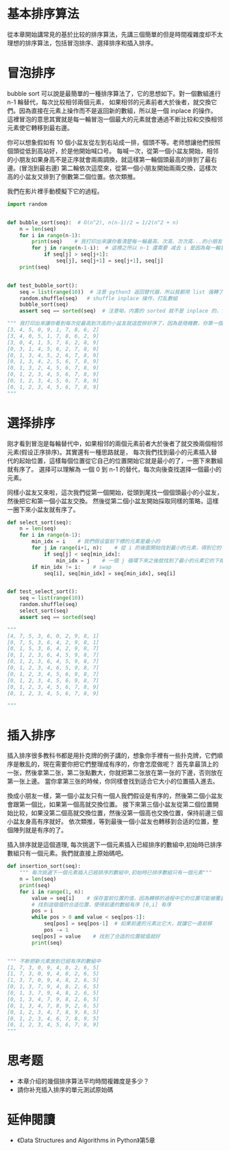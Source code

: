 # 基本排序算法
從本章開始講常見的基於比较的排序算法，先講三個簡單的但是時間複雜度却不太理想的排序算法，包括冒泡排序、選择排序和插入排序。


# 冒泡排序
bubble sort 可以說是最簡單的一種排序算法了，它的思想如下。對一個數組進行 n-1 輪替代，每次比较相邻兩個元素，
如果相邻的元素前者大於後者，就交換它們。因為直接在元素上操作而不是返回新的數組，所以是一個 inplace 的操作。
這裡冒泡的意思其實就是每一輪冒泡一個最大的元素就會通過不断比较和交換相邻元素使它轉移到最右邊。

你可以想象假如有 10 個小盆友從左到右站成一排，個頭不等。老师想讓他們按照個頭從低到高站好，於是他開始喊口号。
每喊一次，從第一個小盆友開始，相邻的小朋友如果身高不是正序就會兩兩調換，就這樣第一輪個頭最高的排到了最右邊。(冒泡到最右邊)
第二輪依次這麼來，從第一個小朋友開始兩兩交換，這樣次高的小盆友又排到了倒數第二個位置。依次類推。


我們在影片裡手動模擬下它的過程。


```py
import random


def bubble_sort(seq):  # O(n^2), n(n-1)/2 = 1/2(n^2 + n)
    n = len(seq)
    for i in range(n-1):
        print(seq)    # 我打印出來讓你看清楚每一輪最高、次高、次次高...的小朋友會冒泡到右邊
        for j in range(n-1-i):  # 這裡之所以 n-1 還需要 减去 i 是因為每一輪冒泡最大的元素都會冒泡到最後，無需再比较
            if seq[j] > seq[j+1]:
                seq[j], seq[j+1] = seq[j+1], seq[j]
	print(seq)


def test_bubble_sort():
    seq = list(range(10))  # 注意 python3 返回替代器，所以我都用 list 强轉了，python2 range 返回的就是 list
    random.shuffle(seq)   # shuffle inplace 操作，打乱數組
    bubble_sort(seq)
    assert seq == sorted(seq)  # 注意呦，内置的 sorted 就不是 inplace 的，它返回一個新的數組，不影響傳入的参數

""" 我打印出來讓你看到每次從最高到次高的小盆友就這麼排好序了，因為是随機數，你第一個没有排序的數組應該和我的不一樣
[3, 4, 5, 0, 9, 1, 7, 8, 6, 2]
[3, 4, 0, 5, 1, 7, 8, 6, 2, 9]
[3, 0, 4, 1, 5, 7, 6, 2, 8, 9]
[0, 3, 1, 4, 5, 6, 2, 7, 8, 9]
[0, 1, 3, 4, 5, 2, 6, 7, 8, 9]
[0, 1, 3, 4, 2, 5, 6, 7, 8, 9]
[0, 1, 3, 2, 4, 5, 6, 7, 8, 9]
[0, 1, 2, 3, 4, 5, 6, 7, 8, 9]
[0, 1, 2, 3, 4, 5, 6, 7, 8, 9]
[0, 1, 2, 3, 4, 5, 6, 7, 8, 9]
"""
```



# 選择排序
刚才看到冒泡是每輪替代中，如果相邻的兩個元素前者大於後者了就交換兩個相邻元素(假设正序排序)。其實還有一種思路就是，
每次我們找到最小的元素插入替代的起始位置，這樣每個位置從它自己的位置開始它就是最小的了，一圈下來數組就有序了。
選择可以理解為 一個 0 到 n-1 的替代，每次向後查找選择一個最小的元素。

同樣小盆友又來啦，這次我們從第一個開始，從頭到尾找一個個頭最小的小盆友，然後把它和第一個小盆友交換。
然後從第二個小盆友開始採取同樣的策略，這樣一圈下來小盆友就有序了。

```py
def select_sort(seq):
    n = len(seq)
    for i in range(n-1):
        min_idx = i    # 我們假设當前下標的元素是最小的
        for j in range(i+1, n):    # 從 i 的後面開始找到最小的元素，得到它的下標
            if seq[j] < seq[min_idx]:
                min_idx = j    # 一個 j 循環下來之後就找到了最小的元素它的下標
        if min_idx != i:    # swap
            seq[i], seq[min_idx] = seq[min_idx], seq[i]


def test_select_sort():
    seq = list(range(10))
    random.shuffle(seq)
    select_sort(seq)
    assert seq == sorted(seq)

"""
[4, 7, 5, 3, 6, 0, 2, 9, 8, 1]
[0, 7, 5, 3, 6, 4, 2, 9, 8, 1]
[0, 1, 5, 3, 6, 4, 2, 9, 8, 7]
[0, 1, 2, 3, 6, 4, 5, 9, 8, 7]
[0, 1, 2, 3, 6, 4, 5, 9, 8, 7]
[0, 1, 2, 3, 4, 6, 5, 9, 8, 7]
[0, 1, 2, 3, 4, 5, 6, 9, 8, 7]
[0, 1, 2, 3, 4, 5, 6, 9, 8, 7]
[0, 1, 2, 3, 4, 5, 6, 7, 8, 9]
[0, 1, 2, 3, 4, 5, 6, 7, 8, 9]

"""
```


# 插入排序
插入排序很多教科书都是用扑克牌的例子講的，想象你手裡有一些扑克牌，它們順序是散乱的，現在需要你把它們整理成有序的，你會怎麼做呢？
首先拿最頂上的一张，然後拿第二张，第二张點數大，你就把第二张放在第一张的下邊，否则放在第一张上邊。
當你拿第三张的時候，你同樣會找到适合它大小的位置插入進去。

換成小朋友一樣，第一個小盆友只有一個人我們假设是有序的，然後第二個小盆友會跟第一個比，如果第一個高就交換位置。
接下來第三個小盆友從第二個位置開始比较，如果没第二個高就交換位置，然後没第一個高也交換位置，保持前邊三個小盆友身高有序就好。
依次類推，等到最後一個小盆友也轉移到合适的位置，整個陣列就是有序的了。

插入排序就是這個道理, 每次挑選下一個元素插入已經排序的數組中,初始時已排序數組只有一個元素。我們就直接上原始碼吧。


```py
def insertion_sort(seq):
    """ 每次挑選下一個元素插入已經排序的數組中,初始時已排序數組只有一個元素"""
    n = len(seq)
    print(seq)
    for i in range(1, n):
        value = seq[i]    # 保存當前位置的值，因為轉移的過程中它的位置可能被覆盖
        # 找到這個值的合适位置，使得前邊的數組有序 [0,i] 有序
        pos = i
        while pos > 0 and value < seq[pos-1]:
            seq[pos] = seq[pos-1]  # 如果前邊的元素比它大，就讓它一直前移
            pos -= 1
        seq[pos] = value    # 找到了合适的位置赋值就好
        print(seq)


""" 不断把新元素放到已經有序的數組中
[1, 7, 3, 0, 9, 4, 8, 2, 6, 5]
[1, 7, 3, 0, 9, 4, 8, 2, 6, 5]
[1, 3, 7, 0, 9, 4, 8, 2, 6, 5]
[0, 1, 3, 7, 9, 4, 8, 2, 6, 5]
[0, 1, 3, 7, 9, 4, 8, 2, 6, 5]
[0, 1, 3, 4, 7, 9, 8, 2, 6, 5]
[0, 1, 3, 4, 7, 8, 9, 2, 6, 5]
[0, 1, 2, 3, 4, 7, 8, 9, 6, 5]
[0, 1, 2, 3, 4, 6, 7, 8, 9, 5]
[0, 1, 2, 3, 4, 5, 6, 7, 8, 9]
"""
```


# 思考题
- 本章介绍的幾個排序算法平均時間複雜度是多少？
- 請你补充插入排序的單元測試原始碼


# 延伸閱讀
- 《Data Structures and Algorithms in Python》第5章
